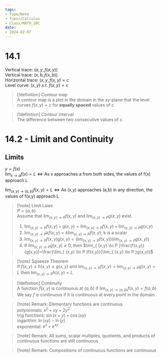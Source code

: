 ```yaml
---
tags:
- Type/Note
- Topic/Calculus
- Class/MATH_20C
date:
- 2024-02-07
---
```

# 14.1  

Vertical trace: $(a,y,f(a,y))$  
Vertical trace: $(x,b,f(x,b))$  
Horizontal trace: $(x,y,f(x,y)=c$  
Level curve: $(x,y)\text{ }s.t.\text{ }f(x,y)=c$  

> [!definition] Contour map  
> A contour map is a plot in the domain in the xy-plane that the level curves $f(x,y)=c$ for **equally spaced** values of $c$  

> [!definition] Contour interval  
> The difference between two consecutive values of $c$.  

# 14.2 - Limit and Continuity  

## Limits  

$y=f(x)$  
$\lim_{ x \to a }f(x)=L\iff \text{As x approaches a from both sides, the values of f(x) approach L}$  

$\lim_{ (x,y) \to (a,b) }f(x,y)=L\iff \text{As (x,y) approaches (a,b) in any direction, the values of f(x,y) approach L}$  

> [!note] Limit Laws  
> $P=(a,b)$  
> Assume that $\lim_{ (x,y) \to P }f(x,y)$ and $\lim_{ (x,y) \to P }g(x,y)$ exist.  
> 1. $\lim_{ (x,y) \to P }f(x,y)+g(x,y)=\lim_{ (x,y) \to P }f(x,y)+\lim_{ (x,y) \to P }g(x,y)$  
> 2. $\lim_{ (x,y) \to P }kf(x,y)=k\lim_{ (x,y) \to P }f(x,y)$, k is a scalar  
> 3. $\lim_{ (x,y) \to P }f(x,y)g(x,y)=(\lim_{ (x,y) \to P }f(x,y))(\lim_{ (x,y) \to P }g(x,y))$  
> 4. If $\lim_{ (x,y) \to P }g(x,y)\neq 0$, then $\lim_{ (x,y) \to P }\frac{f(x,y)}{g(x,y)}=\frac{\lim_{ (x,y) \to P }f(x,y)}{\lim_{ (x,y) \to P }g(x,y)}$  

> [!note] Squeeze Theorem  
> If $f(x,y)\leq h(x,y)\leq g(x,y)$ and $\lim_{ (x,y) \to P }f(x,y)=\lim_{ (x,y) \to P }g(x,y)=L$ then $\lim_{ (x,y) \to P }h(x,y)=L$  

> [!definition] Continuity  
> A function $f(x,y)$ is continuous at $(a,b)$ if $\lim_{ (x,y) \to (a,b) }f(x,y)=f(a,b)$  
> We say $f$ is continuous if it is continuous at every point in the domain.  

> [!note] Remark: Elementary functions are continuous  
> polynomials: $x^2+xy+2y^2$  
> trig functions: $\sin(x+y)+\cos(xy)$  
> logarithm: $\ln(xy)-\ln(y)$  
> exponential: $e^x+e^{xy}$  

> [!note] Remark: All sums, scalar multiples, quotients, and products of continuous functions are still continuous  

> [!note] Remark: Compositions of continuous functions are continuous  
